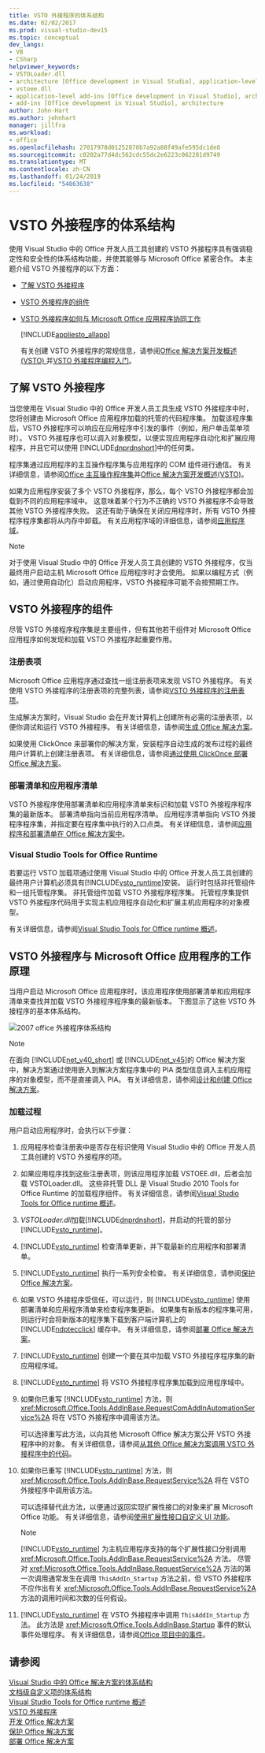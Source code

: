 ```yaml
---
title: VSTO 外接程序的体系结构
ms.date: 02/02/2017
ms.prod: visual-studio-dev15
ms.topic: conceptual
dev_langs:
- VB
- CSharp
helpviewer_keywords:
- VSTOLoader.dll
- architecture [Office development in Visual Studio], application-level add-ins
- vstoee.dll
- application-level add-ins [Office development in Visual Studio], architecture
- add-ins [Office development in Visual Studio], architecture
author: John-Hart
ms.author: johnhart
manager: jillfra
ms.workload:
- office
ms.openlocfilehash: 27017978d01252870b7a92a88f49afe595dc1de8
ms.sourcegitcommit: c0202a77d4dc562cdc55dc2e6223c062281d9749
ms.translationtype: MT
ms.contentlocale: zh-CN
ms.lasthandoff: 01/24/2019
ms.locfileid: "54863638"
---
```

# <a name="architecture-of-vsto-add-ins"></a>VSTO 外接程序的体系结构
  使用 Visual Studio 中的 Office 开发人员工具创建的 VSTO 外接程序具有强调稳定性和安全性的体系结构功能，并使其能够与 Microsoft Office 紧密合作。 本主题介绍 VSTO 外接程序的以下方面：  
  
- [了解 VSTO 外接程序](#UnderstandingAddIns)  
  
- [VSTO 外接程序的组件](#AddinComponents)  
  
- [VSTO 外接程序如何与 Microsoft Office 应用程序协同工作](#HowAddinsWork)  
  
  [!INCLUDE[appliesto_allapp](../vsto/includes/appliesto-allapp-md.md)]  
  
  有关创建 VSTO 外接程序的常规信息，请参阅[Office 解决方案开发概述&#40;VSTO&#41; ](../vsto/office-solutions-development-overview-vsto.md)并[VSTO 外接程序编程入门](../vsto/getting-started-programming-vsto-add-ins.md)。  
  
##  <a name="UnderstandingAddIns"></a> 了解 VSTO 外接程序  
 当您使用在 Visual Studio 中的 Office 开发人员工具生成 VSTO 外接程序中时，您将创建由 Microsoft Office 应用程序加载的托管的代码程序集。 加载该程序集后，VSTO 外接程序可以响应在应用程序中引发的事件（例如，用户单击菜单项时）。 VSTO 外接程序也可以调入对象模型，以便实现应用程序自动化和扩展应用程序，并且它可以使用 [!INCLUDE[dnprdnshort](../sharepoint/includes/dnprdnshort-md.md)]中的任何类。  
  
 程序集通过应用程序的主互操作程序集与应用程序的 COM 组件进行通信。 有关详细信息，请参阅[Office 主互操作程序集](../vsto/office-primary-interop-assemblies.md)并[Office 解决方案开发概述&#40;VSTO&#41;](../vsto/office-solutions-development-overview-vsto.md)。  
  
 如果为应用程序安装了多个 VSTO 外接程序，那么，每个 VSTO 外接程序都会加载到不同的应用程序域中。 这意味着某个行为不正确的 VSTO 外接程序不会导致其他 VSTO 外接程序失败。 这还有助于确保在关闭应用程序时，所有 VSTO 外接程序程序集都将从内存中卸载。 有关应用程序域的详细信息，请参阅[应用程序域](/dotnet/framework/app-domains/application-domains)。  
  
> [!NOTE]  
>  对于使用 Visual Studio 中的 Office 开发人员工具创建的 VSTO 外接程序，仅当最终用户启动主机 Microsoft Office 应用程序时才会使用。 如果以编程方式（例如，通过使用自动化）启动应用程序，VSTO 外接程序可能不会按预期工作。  
  
##  <a name="AddinComponents"></a> VSTO 外接程序的组件  
 尽管 VSTO 外接程序程序集是主要组件，但有其他若干组件对 Microsoft Office 应用程序如何发现和加载 VSTO 外接程序起重要作用。  
  
### <a name="registry-entries"></a>注册表项  
 Microsoft Office 应用程序通过查找一组注册表项来发现 VSTO 外接程序。 有关使用 VSTO 外接程序的注册表项的完整列表，请参阅[VSTO 外接程序的注册表项](../vsto/registry-entries-for-vsto-add-ins.md)。  
  
 生成解决方案时，Visual Studio 会在开发计算机上创建所有必需的注册表项，以便你调试和运行 VSTO 外接程序。 有关详细信息，请参阅[生成 Office 解决方案](../vsto/building-office-solutions.md)。  
  
 如果使用 ClickOnce 来部署你的解决方案，安装程序自动生成的发布过程的最终用户计算机上创建注册表项。 有关详细信息，请参阅[通过使用 ClickOnce 部署 Office 解决方案](../vsto/deploying-an-office-solution-by-using-clickonce.md)。  
  
### <a name="deployment-manifest-and-application-manifest"></a>部署清单和应用程序清单  
 VSTO 外接程序使用部署清单和应用程序清单来标识和加载 VSTO 外接程序程序集的最新版本。 部署清单指向当前应用程序清单。 应用程序清单指向 VSTO 外接程序程序集，并指定要在程序集中执行的入口点类。 有关详细信息，请参阅[应用程序和部署清单在 Office 解决方案中](../vsto/application-and-deployment-manifests-in-office-solutions.md)。  
  
### <a name="visual-studio-tools-for-office-runtime"></a>Visual Studio Tools for Office Runtime  
 若要运行 VSTO 加载项通过使用 Visual Studio 中的 Office 开发人员工具创建的最终用户计算机必须具有[!INCLUDE[vsto_runtime](../vsto/includes/vsto-runtime-md.md)]安装。 运行时包括非托管组件和一组托管程序集。 非托管组件加载 VSTO 外接程序程序集。 托管程序集提供 VSTO 外接程序代码用于实现主机应用程序自动化和扩展主机应用程序的对象模型。  
  
 有关详细信息，请参阅[Visual Studio Tools for Office runtime 概述](../vsto/visual-studio-tools-for-office-runtime-overview.md)。  
  
##  <a name="HowAddinsWork"></a> VSTO 外接程序与 Microsoft Office 应用程序的工作原理  
 当用户启动 Microsoft Office 应用程序时，该应用程序使用部署清单和应用程序清单来查找并加载 VSTO 外接程序程序集的最新版本。 下图显示了这些 VSTO 外接程序的基本体系结构。  
  
 ![2007 office 外接程序体系结构](../vsto/media/office07addin.png "2007 Office 外接程序体系结构")  
  
> [!NOTE]  
>  在面向 [!INCLUDE[net_v40_short](../sharepoint/includes/net-v40-short-md.md)] 或 [!INCLUDE[net_v45](../vsto/includes/net-v45-md.md)]的 Office 解决方案中，解决方案通过使用嵌入到解决方案程序集中的 PIA 类型信息调入主机应用程序的对象模型，而不是直接调入 PIA。 有关详细信息，请参阅[设计和创建 Office 解决方案](../vsto/designing-and-creating-office-solutions.md)。  
  
### <a name="loading-process"></a>加载过程  
 用户启动应用程序时，会执行以下步骤：  
  
1.  应用程序检查注册表中是否存在标识使用 Visual Studio 中的 Office 开发人员工具创建的 VSTO 外接程序的项。  
  
2.  如果应用程序找到这些注册表项，则该应用程序加载 VSTOEE.dll，后者会加载 VSTOLoader.dll。 这些非托管 DLL 是 Visual Studio 2010 Tools for Office Runtime 的加载程序组件。 有关详细信息，请参阅[Visual Studio Tools for Office runtime 概述](../vsto/visual-studio-tools-for-office-runtime-overview.md)。  
  
3.  *VSTOLoader.dll*加载[!INCLUDE[dnprdnshort](../sharepoint/includes/dnprdnshort-md.md)]，并启动的托管的部分[!INCLUDE[vsto_runtime](../vsto/includes/vsto-runtime-md.md)]。  
  
4.  [!INCLUDE[vsto_runtime](../vsto/includes/vsto-runtime-md.md)] 检查清单更新，并下载最新的应用程序和部署清单。  
  
5.  [!INCLUDE[vsto_runtime](../vsto/includes/vsto-runtime-md.md)] 执行一系列安全检查。 有关详细信息，请参阅[保护 Office 解决方案](../vsto/securing-office-solutions.md)。  
  
6.  如果 VSTO 外接程序受信任，可以运行，则 [!INCLUDE[vsto_runtime](../vsto/includes/vsto-runtime-md.md)] 使用部署清单和应用程序清单来检查程序集更新。 如果集有新版本的程序集可用，则运行时会将新版本的程序集下载到客户端计算机上的 [!INCLUDE[ndptecclick](../vsto/includes/ndptecclick-md.md)] 缓存中。 有关详细信息，请参阅[部署 Office 解决方案](../vsto/deploying-an-office-solution.md)。  
  
7.  [!INCLUDE[vsto_runtime](../vsto/includes/vsto-runtime-md.md)] 创建一个要在其中加载 VSTO 外接程序程序集的新应用程序域。  
  
8.  [!INCLUDE[vsto_runtime](../vsto/includes/vsto-runtime-md.md)] 将 VSTO 外接程序程序集加载到应用程序域中。  
  
9. 如果你已重写 [!INCLUDE[vsto_runtime](../vsto/includes/vsto-runtime-md.md)] 方法，则 <xref:Microsoft.Office.Tools.AddInBase.RequestComAddInAutomationService%2A> 将在 VSTO 外接程序中调用该方法。  
  
     可以选择重写此方法，以向其他 Microsoft Office 解决方案公开 VSTO 外接程序中的对象。 有关详细信息，请参阅[从其他 Office 解决方案调用 VSTO 外接程序中的代码](../vsto/calling-code-in-vsto-add-ins-from-other-office-solutions.md)。  
  
10. 如果你已重写 [!INCLUDE[vsto_runtime](../vsto/includes/vsto-runtime-md.md)] 方法，则 <xref:Microsoft.Office.Tools.AddInBase.RequestService%2A> 将在 VSTO 外接程序中调用该方法。  
  
     可以选择替代此方法，以便通过返回实现扩展性接口的对象来扩展 Microsoft Office 功能。 有关详细信息，请参阅[使用扩展性接口自定义 UI 功能](../vsto/customizing-ui-features-by-using-extensibility-interfaces.md)。  
  
    > [!NOTE]  
    >  [!INCLUDE[vsto_runtime](../vsto/includes/vsto-runtime-md.md)] 为主机应用程序支持的每个扩展性接口分别调用 <xref:Microsoft.Office.Tools.AddInBase.RequestService%2A> 方法。 尽管对 <xref:Microsoft.Office.Tools.AddInBase.RequestService%2A> 方法的第一次调用通常发生在调用 `ThisAddIn_Startup` 方法之前，但 VSTO 外接程序不应作出有关 <xref:Microsoft.Office.Tools.AddInBase.RequestService%2A> 方法的调用时间和次数的任何假设。  
  
11. [!INCLUDE[vsto_runtime](../vsto/includes/vsto-runtime-md.md)] 在 VSTO 外接程序中调用 `ThisAddIn_Startup` 方法。 此方法是 <xref:Microsoft.Office.Tools.AddInBase.Startup> 事件的默认事件处理程序。 有关详细信息，请参阅[Office 项目中的事件](../vsto/events-in-office-projects.md)。  
  
## <a name="see-also"></a>请参阅  
 [Visual Studio 中的 Office 解决方案的体系结构](../vsto/architecture-of-office-solutions-in-visual-studio.md)   
 [文档级自定义项的体系结构](../vsto/architecture-of-document-level-customizations.md)   
 [Visual Studio Tools for Office runtime 概述](../vsto/visual-studio-tools-for-office-runtime-overview.md)   
 [VSTO 外接程序](../vsto/programming-vsto-add-ins.md)   
 [开发 Office 解决方案](../vsto/developing-office-solutions.md)   
 [保护 Office 解决方案](../vsto/securing-office-solutions.md)   
 [部署 Office 解决方案](../vsto/deploying-an-office-solution.md)  

